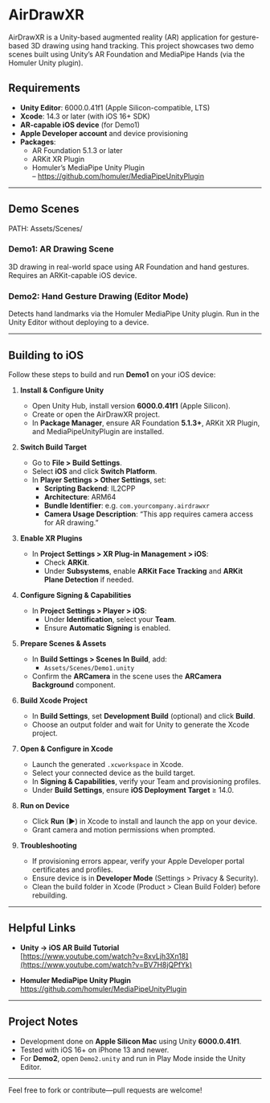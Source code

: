 # AirDrawXR

AirDrawXR is a Unity-based augmented reality (AR) application for gesture-based 3D drawing using hand tracking. This project showcases two demo scenes built using Unity’s AR Foundation and MediaPipe Hands (via the Homuler Unity plugin).

## Requirements

- **Unity Editor**: 6000.0.41f1 (Apple Silicon-compatible, LTS)  
- **Xcode**: 14.3 or later (with iOS 16+ SDK)  
- **AR-capable iOS device** (for Demo1)  
- **Apple Developer account** and device provisioning  
- **Packages**:
  - AR Foundation 5.1.3 or later  
  - ARKit XR Plugin  
  - Homuler’s MediaPipe Unity Plugin  
    – https://github.com/homuler/MediaPipeUnityPlugin

---

## Demo Scenes

PATH: Assets/Scenes/

### Demo1: AR Drawing Scene  
3D drawing in real-world space using AR Foundation and hand gestures. Requires an ARKit-capable iOS device.

### Demo2: Hand Gesture Drawing (Editor Mode)  
Detects hand landmarks via the Homuler MediaPipe Unity plugin. Run in the Unity Editor without deploying to a device.

---

## Building to iOS

Follow these steps to build and run **Demo1** on your iOS device:

1. **Install & Configure Unity**  
   - Open Unity Hub, install version **6000.0.41f1** (Apple Silicon).  
   - Create or open the AirDrawXR project.  
   - In **Package Manager**, ensure AR Foundation **5.1.3+**, ARKit XR Plugin, and MediaPipeUnityPlugin are installed.

2. **Switch Build Target**  
   - Go to **File > Build Settings**.  
   - Select **iOS** and click **Switch Platform**.  
   - In **Player Settings > Other Settings**, set:
     - **Scripting Backend**: IL2CPP  
     - **Architecture**: ARM64  
     - **Bundle Identifier**: e.g. `com.yourcompany.airdrawxr`  
     - **Camera Usage Description**: “This app requires camera access for AR drawing.”  

3. **Enable XR Plugins**  
   - In **Project Settings > XR Plug-in Management > iOS**:
     - Check **ARKit**.  
     - Under **Subsystems**, enable **ARKit Face Tracking** and **ARKit Plane Detection** if needed.

4. **Configure Signing & Capabilities**  
   - In **Project Settings > Player > iOS**:
     - Under **Identification**, select your **Team**.  
     - Ensure **Automatic Signing** is enabled.  

5. **Prepare Scenes & Assets**  
   - In **Build Settings > Scenes In Build**, add:
     - `Assets/Scenes/Demo1.unity`  
   - Confirm the **ARCamera** in the scene uses the **ARCamera Background** component.

6. **Build Xcode Project**  
   - In **Build Settings**, set **Development Build** (optional) and click **Build**.  
   - Choose an output folder and wait for Unity to generate the Xcode project.

7. **Open & Configure in Xcode**  
   - Launch the generated `.xcworkspace` in Xcode.  
   - Select your connected device as the build target.  
   - In **Signing & Capabilities**, verify your Team and provisioning profiles.  
   - Under **Build Settings**, ensure **iOS Deployment Target** ≥ 14.0.

8. **Run on Device**  
   - Click **Run** (▶) in Xcode to install and launch the app on your device.  
   - Grant camera and motion permissions when prompted.

9. **Troubleshooting**  
   - If provisioning errors appear, verify your Apple Developer portal certificates and profiles.  
   - Ensure device is in **Developer Mode** (Settings > Privacy & Security).  
   - Clean the build folder in Xcode (Product > Clean Build Folder) before rebuilding.

---

## Helpful Links

- **Unity → iOS AR Build Tutorial**  
  [https://www.youtube.com/watch?v=8xvLjh3Xn18](https://www.youtube.com/watch?v=BV7H8jQPfYk)

- **Homuler MediaPipe Unity Plugin**  
  https://github.com/homuler/MediaPipeUnityPlugin 

---

## Project Notes

- Development done on **Apple Silicon Mac** using Unity **6000.0.41f1**.  
- Tested with iOS 16+ on iPhone 13 and newer.  
- For **Demo2**, open `Demo2.unity` and run in Play Mode inside the Unity Editor.

---

Feel free to fork or contribute—pull requests are welcome!
